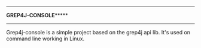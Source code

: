 ********************************************************************
**************************GREP4J-CONSOLE*******************************
********************************************************************
Grep4j-console is a simple project based on the grep4j api lib.
It's used on command line working in Linux. 

